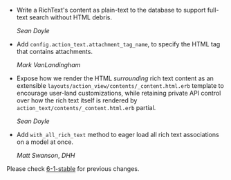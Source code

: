 *   Write a RichText's content as plain-text to the database to support
    full-text search without HTML debris.

    *Sean Doyle*

*   Add `config.action_text.attachment_tag_name`, to specify the HTML tag that contains attachments.

    *Mark VanLandingham*

*   Expose how we render the HTML _surrounding_ rich text content as an
    extensible `layouts/action_view/contents/_content.html.erb` template to
    encourage user-land customizations, while retaining private API control over how
    the rich text itself is rendered by `action_text/contents/_content.html.erb`
    partial.

    *Sean Doyle*

*   Add `with_all_rich_text` method to eager load all rich text associations on a model at once.

    *Matt Swanson*, *DHH*


Please check [6-1-stable](https://github.com/rails/rails/blob/6-1-stable/actiontext/CHANGELOG.md) for previous changes.
